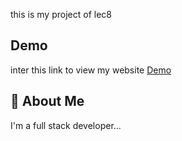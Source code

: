 this is my project of lec8
## Demo
inter this link to view my website 
[Demo](https://https://rami-alfarai.github.io/test-lec8/)


## 🚀 About Me
I'm a full stack developer...

